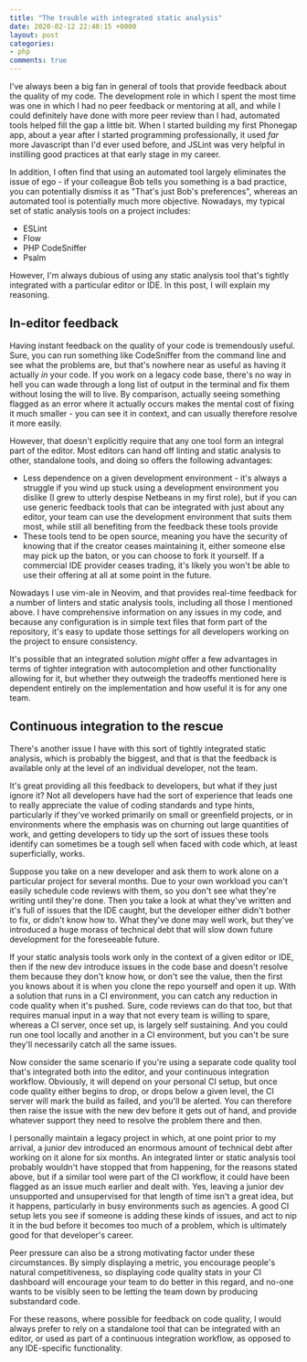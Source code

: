 ```yaml
---
title: "The trouble with integrated static analysis"
date: 2020-02-12 22:40:15 +0000
layout: post
categories:
- php
comments: true
---
```


I've always been a big fan in general of tools that provide feedback about the quality of my code. The development role in which I spent the most time was one in which I had no peer feedback or mentoring at all, and while I could definitely have done with more peer review than I had, automated tools helped fill the gap a little bit. When I started building my first Phonegap app, about a year after I started programming professionally, it used *far* more Javascript than I'd ever used before, and JSLint was very helpful in instilling good practices at that early stage in my career.

In addition, I often find that using an automated tool largely eliminates the issue of ego - if your colleague Bob tells you something is a bad practice, you can potentially dismiss it as "That's just Bob's preferences", whereas an automated tool is potentially much more objective. Nowadays, my typical set of static analysis tools on a project includes:

* ESLint
* Flow
* PHP CodeSniffer
* Psalm

However, I'm always dubious of using any static analysis tool that's tightly integrated with a particular editor or IDE. In this post, I will explain my reasoning.

In-editor feedback
------------------

Having instant feedback on the quality of your code is tremendously useful. Sure, you can run something like CodeSniffer from the command line and see what the problems are, but that's nowhere near as useful as having it actually *in* your code. If you work on a legacy code base, there's no way in hell you can wade through a long list of output in the terminal and fix them without losing the will to live. By comparison, actually seeing something flagged as an error where it actually occurs makes the mental cost of fixing it much smaller - you can see it in context, and can usually therefore resolve it more easily.

However, that doesn't explicitly require that any one tool form an integral part of the editor. Most editors can hand off linting and static analysis to other, standalone tools, and doing so offers the following advantages:

* Less dependence on a given development environment - it's always a struggle if you wind up stuck using a development environment you dislike (I grew to utterly despise Netbeans in my first role), but if you can use generic feedback tools that can be integrated with just about any editor, your team can use the development environment that suits them most, while still all benefiting from the feedback these tools provide
* These tools tend to be open source, meaning you have the security of knowing that if the creator ceases maintaining it, either someone else may pick up the baton, or you can choose to fork it yourself. If a commercial IDE provider ceases trading, it's likely you won't be able to use their offering at all at some point in the future.

Nowadays I use vim-ale in Neovim, and that provides real-time feedback for a number of linters and static analysis tools, including all those I mentioned above. I have comprehensive information on any issues in my code, and because any configuration is in simple text files that form part of the repository, it's easy to update those settings for all developers working on the project to ensure consistency.

It's possible that an integrated solution *might* offer a few advantages in terms of tighter integration with autocompletion and other functionality allowing for it, but whether they outweigh the tradeoffs mentioned here is dependent entirely on the implementation and how useful it is for any one team.

Continuous integration to the rescue
------------------------------------

There's another issue I have with this sort of tightly integrated static analysis, which is probably the biggest, and that is that the feedback is available only at the level of an individual developer, not the team.

It's great providing all this feedback to developers, but what if they just ignore it? Not all developers have had the sort of experience that leads one to really appreciate the value of coding standards and type hints, particularly if they've worked primarily on small or greenfield projects, or in environments where the emphasis was on churning out large quantities of work, and getting developers to tidy up the sort of issues these tools identify can sometimes be a tough sell when faced with code which, at least superficially, works.

Suppose you take on a new developer and ask them to work alone on a particular project for several months. Due to your own workload you can't easily schedule code reviews with them, so you don't see what they're writing until they're done. Then you take a look at what they've written and it's full of issues that the IDE caught, but the developer either didn't bother to fix, or didn't know how to. What they've done may well work, but they've introduced a huge morass of technical debt that will slow down future development for the foreseeable future.

If your static analysis tools work only in the context of a given editor or IDE, then if the new dev introduce issues in the code base and doesn't resolve them because they don't know how, or don't see the value, then the first you knows about it is when you clone the repo yourself and open it up. With a solution that runs in a CI environment, you can catch any reduction in code quality when it's pushed. Sure, code reviews can do that too, but that requires manual input in a way that not every team is willing to spare, whereas a CI server, once set up, is largely self sustaining. And you could run one tool locally and another in a CI environment, but you can't be sure they'll necessarily catch all the same issues.

Now consider the same scenario if you're using a separate code quality tool that's integrated both into the editor, and your continuous integration workflow. Obviously, it will depend on your personal CI setup, but once code quality either begins to drop, or drops below a given level, the CI server will mark the build as failed, and you'll be alerted. You can therefore then raise the issue with the new dev before it gets out of hand, and provide whatever support they need to resolve the problem there and then.

I personally maintain a legacy project in which, at one point prior to my arrival, a junior dev introduced an enormous amount of technical debt after working on it alone for six months. An integrated linter or static analysis tool probably wouldn't have stopped that from happening, for the reasons stated above, but if a similar tool were part of the CI workflow, it could have been flagged as an issue much earlier and dealt with. Yes, leaving a junior dev unsupported and unsupervised for that length of time isn't a great idea, but it happens, particularly in busy environments such as agencies. A good CI setup lets you see if someone is adding these kinds of issues, and act to nip it in the bud before it becomes too much of a problem, which is ultimately good for that developer's career.

Peer pressure can also be a strong motivating factor under these circumstances. By simply displaying a metric, you encourage people's natural competitiveness, so displaying code quality stats in your CI dashboard will encourage your team to do better in this regard, and no-one wants to be visibly seen to be letting the team down by producing substandard code.

For these reasons, where possible for feedback on code quality, I would always prefer to rely on a standalone tool that can be integrated with an editor, or used as part of a continuous integration workflow, as opposed to any IDE-specific functionality.
